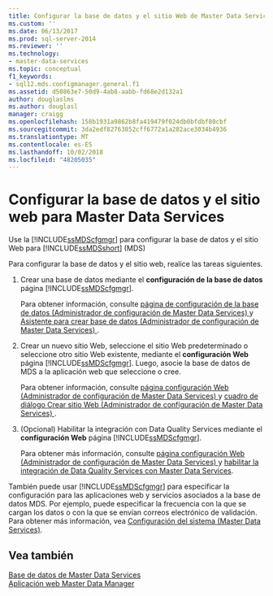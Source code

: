 ```yaml
---
title: Configurar la base de datos y el sitio Web de Master Data Services | Microsoft Docs
ms.custom: ''
ms.date: 06/13/2017
ms.prod: sql-server-2014
ms.reviewer: ''
ms.technology:
- master-data-services
ms.topic: conceptual
f1_keywords:
- sql12.mds.configmanager.general.f1
ms.assetid: d50863e7-50d9-4ab8-aabb-fd68e2d132a1
author: douglaslms
ms.author: douglasl
manager: craigg
ms.openlocfilehash: 158b1931a9862b8fa419479f024db0bfdbf80cbf
ms.sourcegitcommit: 3da2edf82763852cff6772a1a282ace3034b4936
ms.translationtype: MT
ms.contentlocale: es-ES
ms.lasthandoff: 10/02/2018
ms.locfileid: "48205035"
---
```

# <a name="set-up-the-database-and-website-for-master-data-services"></a>Configurar la base de datos y el sitio web para Master Data Services
  Use la [!INCLUDE[ssMDScfgmgr](../includes/ssmdscfgmgr-md.md)] para configurar la base de datos y el sitio Web para [!INCLUDE[ssMDSshort](../includes/ssmdsshort-md.md)] (MDS)  
  
 Para configurar la base de datos y el sitio web, realice las tareas siguientes.  
  
1.  Crear una base de datos mediante el **configuración de la base de datos** página [!INCLUDE[ssMDScfgmgr](../includes/ssmdscfgmgr-md.md)].  
  
     Para obtener información, consulte [página de configuración de la base de datos &#40;Administrador de configuración de Master Data Services&#41; ](../../2014/master-data-services/database-configuration-page-master-data-services-configuration-manager.md) y [Asistente para crear base de datos &#40;Administrador de configuración de Master Data Services&#41; ](../../2014/master-data-services/create-database-wizard-master-data-services-configuration-manager.md).  
  
2.  Crear un nuevo sitio Web, seleccione el sitio Web predeterminado o seleccione otro sitio Web existente, mediante el **configuración Web** página [!INCLUDE[ssMDScfgmgr](../includes/ssmdscfgmgr-md.md)]. Luego, asocie la base de datos de MDS a la aplicación web que seleccione o cree.  
  
     Para obtener información, consulte [página configuración Web &#40;Administrador de configuración de Master Data Services&#41; ](../../2014/master-data-services/web-configuration-page-master-data-services-configuration-manager.md) y [cuadro de diálogo Crear sitio Web &#40;Administrador de configuración de Master Data Services&#41; ](../../2014/master-data-services/create-website-dialog-box-master-data-services-configuration-manager.md).  
  
3.  (Opcional) Habilitar la integración con Data Quality Services mediante el **configuración Web** página [!INCLUDE[ssMDScfgmgr](../includes/ssmdscfgmgr-md.md)].  
  
     Para obtener más información, consulte [página configuración Web &#40;Administrador de configuración de Master Data Services&#41; ](../../2014/master-data-services/web-configuration-page-master-data-services-configuration-manager.md) y [habilitar la integración de Data Quality Services con Master Data Services](install-windows/enable-data-quality-services-integration-with-master-data-services.md).  
  
 También puede usar [!INCLUDE[ssMDScfgmgr](../includes/ssmdscfgmgr-md.md)] para especificar la configuración para las aplicaciones web y servicios asociados a la base de datos MDS. Por ejemplo, puede especificar la frecuencia con la que se cargan los datos o con la que se envían correos electrónico de validación. Para obtener más información, vea [Configuración del sistema &#40;Master Data Services&#41;](../../2014/master-data-services/system-settings-master-data-services.md).  
  
## <a name="see-also"></a>Vea también  
 [Base de datos de Master Data Services](../../2014/master-data-services/master-data-services-database.md)   
 [Aplicación web Master Data Manager](../../2014/master-data-services/master-data-manager-web-application.md)  
  
  
